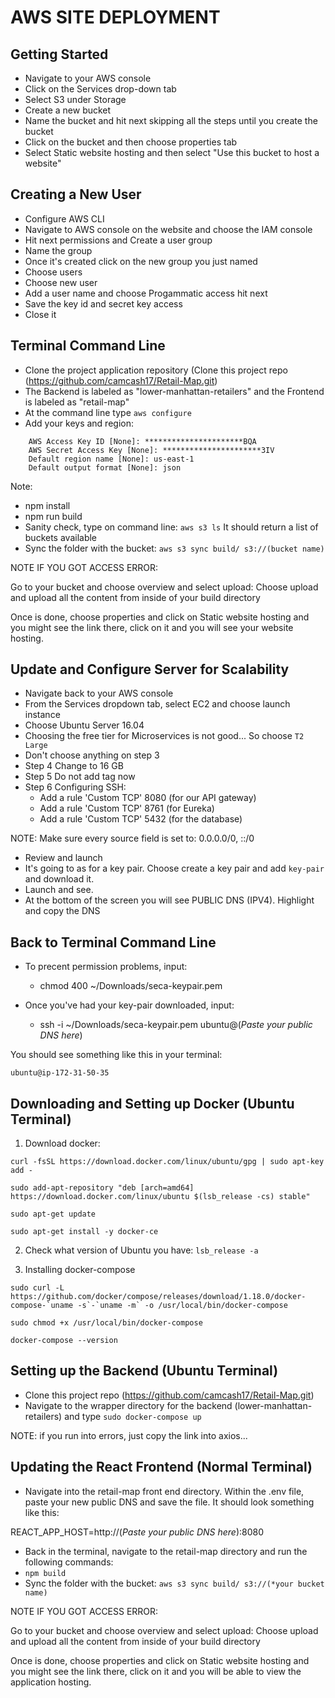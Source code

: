 # AWS SITE DEPLOYMENT 

## Getting Started

* Navigate to your AWS console
* Click on the Services drop-down tab
* Select S3 under Storage
* Create a new bucket 
* Name the bucket and hit next skipping all the steps until you create the bucket
* Click on the bucket and then choose properties tab 
* Select Static website hosting and then select "Use this bucket to host a website"


## Creating a New User

* Configure AWS CLI
* Navigate to AWS console on the website and choose the IAM console
* Hit next permissions and Create a user group 
* Name the group
* Once it's created click on the new group you just named
* Choose users
* Choose new user 
* Add a user name and choose Progammatic access hit next
* Save the key id and secret key access 
* Close it

## Terminal Command Line 

* Clone the project application repository (Clone this project repo (https://github.com/camcash17/Retail-Map.git)
* The Backend is labeled as "lower-manhattan-retailers" and the Frontend is labeled as "retail-map"
* At the command line type `aws configure`
* Add your keys and region:
``` 
    AWS Access Key ID [None]: **********************BQA
    AWS Secret Access Key [None]: **********************3IV
    Default region name [None]: us-east-1
    Default output format [None]: json 
```
Note: 
* npm install 
* npm run build
* Sanity check, type on command line: `aws s3 ls` It should return a list of buckets available
* Sync the folder with the bucket: `aws s3 sync build/ s3://(bucket name)`

NOTE IF YOU GOT ACCESS ERROR:

Go to your bucket and choose overview and select upload: 
Choose upload and upload all the content from inside of your build directory

Once is done, choose properties and click on Static website hosting and you might see the link there, click on it and you will see your website hosting. 


## Update and Configure Server for Scalability 

* Navigate back to your AWS console
* From the Services dropdown tab, select EC2 and choose launch instance 
* Choose Ubuntu Server 16.04
* Choosing the free tier for Microservices is not good... So choose `T2 Large`
* Don't choose anything on step 3
* Step 4 Change to 16 GB
* Step 5 Do not add tag now
* Step 6 Configuring SSH:
    - Add a rule 'Custom TCP' 8080 (for our API gateway)
    - Add a rule 'Custom TCP' 8761 (for Eureka)
    - Add a rule 'Custom TCP' 5432 (for the database)

NOTE: Make sure every source field is set to:
0.0.0.0/0, ::/0

* Review and launch
* It's going to as for a key pair. Choose create a key pair and add `key-pair` and download it.
* Launch and see. 
* At the bottom of the screen you will see PUBLIC DNS (IPV4). Highlight and copy the DNS

## Back to Terminal Command Line 

* To precent permission problems, input:
    - chmod 400 ~/Downloads/seca-keypair.pem

* Once you've had your key-pair downloaded, input:
    - ssh -i ~/Downloads/seca-keypair.pem ubuntu@(*Paste your public DNS here*)

You should see something like this in your terminal:

```ubuntu@ip-172-31-50-35```

## Downloading and Setting up Docker (Ubuntu Terminal)

1. Download docker:

```curl -fsSL https://download.docker.com/linux/ubuntu/gpg | sudo apt-key add -```

```sudo add-apt-repository "deb [arch=amd64] https://download.docker.com/linux/ubuntu $(lsb_release -cs) stable"```

```sudo apt-get update```

```sudo apt-get install -y docker-ce```

2. Check what version of Ubuntu you have: `lsb_release -a`

3. Installing docker-compose

```sudo curl -L https://github.com/docker/compose/releases/download/1.18.0/docker-compose-`uname -s`-`uname -m` -o /usr/local/bin/docker-compose```

```sudo chmod +x /usr/local/bin/docker-compose```

```docker-compose --version```

## Setting up the Backend (Ubuntu Terminal)

* Clone this project repo (https://github.com/camcash17/Retail-Map.git)
* Navigate to the wrapper directory for the backend (lower-manhattan-retailers) and type `sudo docker-compose up`

NOTE: if you run into errors, just copy the link into axios... 

## Updating the React Frontend (Normal Terminal)

* Navigate into the retail-map front end directory. Within the .env file, paste your new public DNS and save the file. It should look something like this:

REACT_APP_HOST=http://(*Paste your public DNS here*):8080

* Back in the terminal, navigate to the retail-map directory and run the following commands:
* `npm build`
* Sync the folder with the bucket: `aws s3 sync build/ s3://(*your bucket name)`

NOTE IF YOU GOT ACCESS ERROR:

Go to your bucket and choose overview and select upload: 
Choose upload and upload all the content from inside of your build directory

Once is done, choose properties and click on Static website hosting and you might see the link there, click on it and you will be able to view the application hosting. 